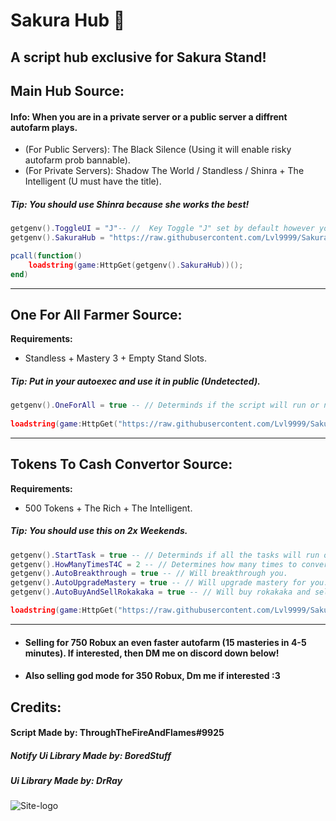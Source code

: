 # Sakura Hub 🌸
## A script hub exclusive for Sakura Stand!

## Main Hub Source:

#### Info: When you are in a private server or a public server a diffrent autofarm plays.
- (For Public Servers): The Black Silence (Using it will enable risky autofarm prob bannable).
- (For Private Servers): Shadow The World / Standless / Shinra + The Intelligent (U must have the title).
##### Tip: You should use Shinra because she works the best!
```lua
getgenv().ToggleUI = "J"-- //  Key Toggle "J" set by default however you can change it.
getgenv().SakuraHub = "https://raw.githubusercontent.com/Lvl9999/SakuraStand/main/EmulatorHub";

pcall(function()
    loadstring(game:HttpGet(getgenv().SakuraHub))();
end)
```

---

##  One For All Farmer Source:

**Requirements:**
- Standless + Mastery 3 + Empty Stand Slots.
##### Tip: Put in your autoexec and use it in public (Undetected).
```lua
getgenv().OneForAll = true -- // Determinds if the script will run or not (false/true).
 
loadstring(game:HttpGet("https://raw.githubusercontent.com/Lvl9999/SakuraStand/main/OneForAll"))();
```

---

## Tokens To Cash Convertor Source:

**Requirements:**
- 500 Tokens + The Rich + The Intelligent.
##### Tip: You should use this on 2x Weekends.
```lua
getgenv().StartTask = true -- // Determinds if all the tasks will run or not (false/true), You dont have to set everything else to false if u want to stop completely just set this false.
getgenv().HowManyTimesT4C = 2 -- // Determines how many times to convert T2C | 2 = 130,400 Cash (Set number high if your cash capacity is higher).
getgenv().AutoBreakthrough = true -- // Will breakthrough you.
getgenv().AutoUpgradeMastery = true -- // Will upgrade mastery for you.
getgenv().AutoBuyAndSellRokakaka = true -- // Will buy rokakaka and sell it along with every item.

loadstring(game:HttpGet("https://raw.githubusercontent.com/Lvl9999/SakuraStand/main/TokensToCash"))();
```

---

- #### Selling for 750 Robux an even faster autofarm (15 masteries in 4-5 minutes). If interested, then DM me on discord down below!
- #### Also selling god mode for 350 Robux, Dm me if interested :3

## Credits:

#### Script Made by: ThroughTheFireAndFlames#9925
##### Notify Ui Library Made by: BoredStuff
##### Ui Library Made by: DrRay

![Site-logo](https://github.com/Lvl9999/SakuraStand/assets/123672448/97440fc2-f895-439f-9e47-97ca48bdfa3b)
